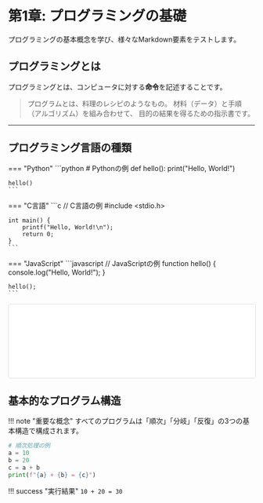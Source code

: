 # 第1章: プログラミングの基礎

プログラミングの基本概念を学び、様々なMarkdown要素をテストします。

## プログラミングとは

プログラミングとは、コンピュータに対する**命令**を記述することです。

> プログラムとは、料理のレシピのようなもの。
> 材料（データ）と手順（アルゴリズム）を組み合わせて、
> 目的の結果を得るための指示書です。
> 

---

## プログラミング言語の種類

=== "Python"
    ```python
    # Pythonの例
    def hello():
        print("Hello, World!")

    hello()
    ```


=== "C言語"
    ```c
    // C言語の例
    #include <stdio.h>

    int main() {
        printf("Hello, World!\n");
        return 0;
    }
    ```


=== "JavaScript"
    ```javascript
    // JavaScriptの例
    function hello() {
        console.log("Hello, World!");
    }

    hello();
    ```


<iframe src="../../tables/language_comparison.html" width="100%"  style="border: 1px solid #ddd; border-radius: 4px;" scrolling="no" class="auto-height-iframe"></iframe>

## 基本的なプログラム構造

!!! note "重要な概念"
    すべてのプログラムは「順次」「分岐」「反復」の3つの基本構造で構成されます。

```python
# 順次処理の例
a = 10
b = 20
c = a + b
print(f"{a} + {b} = {c}")

```

!!! success "実行結果"
    ```
    10 + 20 = 30
    ```

